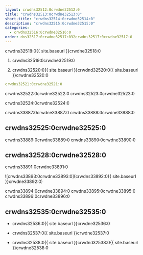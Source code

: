 ```yaml
---
layout: crwdns32512:0crwdne32512:0
title: "crwdns32513:0crwdne32513:0"
short-title: "crwdns32514:0crwdne32514:0"
description: "crwdns32515:0crwdne32515:0"
categories:
  - crwdns32516:0crwdne32516:0
order: dns32517:0crwdne32517:032crwdns32517:0crwdne32517:0
---
```

crwdns32518:0{{ site.baseurl }}crwdne32518:0

1. crwdns32519:0crwdne32519:0

2. crwdns32520:0{{ site.baseurl }}crwdnd32520:0{{ site.baseurl }}crwdne32520:0

```yaml
crwdns32521:0crwdne32521:0
```

crwdns32522:0crwdne32522:0 crwdns32523:0crwdne32523:0

crwdns32524:0crwdne32524:0

crwdns33887:0crwdne33887:0 crwdns33888:0crwdne33888:0

## crwdns32525:0crwdne32525:0

crwdns33889:0crwdne33889:0 crwdns33890:0crwdne33890:0

## crwdns32528:0crwdne32528:0

crwdns33891:0crwdne33891:0

![crwdns33893:0crwdne33893:0](crwdns33892:0{{ site.baseurl }}crwdne33892:0)

crwdns33894:0crwdne33894:0 crwdns33895:0crwdne33895:0 crwdns33896:0crwdne33896:0

## crwdns32535:0crwdne32535:0

- crwdns32536:0{{ site.baseurl }}crwdne32536:0

- crwdns32537:0{{ site.baseurl }}crwdne32537:0

- crwdns32538:0{{ site.baseurl }}crwdnd32538:0{{ site.baseurl }}crwdne32538:0